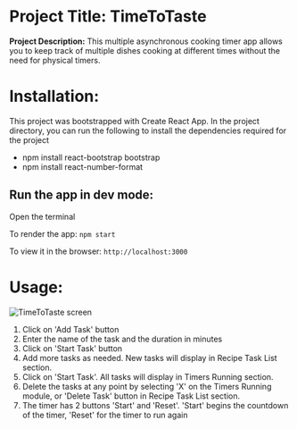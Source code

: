 # Project Title: TimeToTaste
<b>Project Description:</b> This multiple asynchronous cooking timer app allows you to keep track of multiple dishes cooking at different times without the need for physical timers.

# Installation:
This project was bootstrapped with Create React App.
In the project directory, you can run the following to install the dependencies required for the project
<ul>
  <li>npm install react-bootstrap bootstrap</li>
    <li>npm install react-number-format</li>
</ul>


## Run the app in dev mode:
Open the terminal

To render the app: `npm start`

To view it in the browser: `http://localhost:3000`
    
    
# Usage:
![TimeToTaste screen](https://github.com/dexterch91/project1-bootcamp/assets/38061057/b5309228-3cce-4653-baff-268c300ff16b)
<ol>
<li>Click on 'Add Task' button</li>
<li>Enter the name of the task and the duration in minutes</li>
<li>Click on 'Start Task' button</li>
<li>Add more tasks as needed. New tasks will display in Recipe Task List section.</li>
<li>Click on 'Start Task'. All tasks will display in Timers Running section.</li>
<li>Delete the tasks at any point by selecting 'X' on the Timers Running module, or 'Delete Task' button in Recipe Task List section.</li>
<li>The timer has 2 buttons 'Start' and 'Reset'. 'Start' begins the countdown of the timer, 'Reset' for the timer to run again</li>
</ol>
